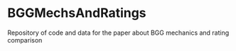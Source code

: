 # BGGMechsAndRatings
Repository of code and data for the paper about BGG mechanics and rating comparison
